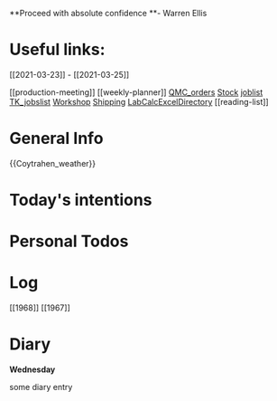  **Proceed with absolute confidence **- Warren Ellis 

# Useful links:

[[2021-03-23]] - [[2021-03-25]]

[[production-meeting]]
[[weekly-planner]]
[QMC\_orders](https://www.dropbox.com/scl/fi/b2c0gxas5iw94gafwr801/QMC_orders.xlsm?cloud_editor=excel&dl=0)
[Stock](https://www.dropbox.com/scl/fi/w20c8bpsjfwzzr7gjnnri/Stock.xlsm?cloud_editor=excel&dl=0)
[joblist](https://www.dropbox.com/scl/fi/6lxbg8x0fb0b4odekj8u3/joblist.xls?cloud_editor=excel&dl=0)
[TK\_jobslist](https://www.dropbox.com/scl/fi/f27ptqro2cu9p9po9nqty/TK_jobslist.xlsm?cloud_editor=excel&dl=0)
[Workshop](https://www.dropbox.com/scl/fi/179ys17jb5uofer9b5wow/Workshop.xls?cloud_editor=excel&dl=0)
[Shipping](https://www.dropbox.com/scl/fi/9mvmib7om9r2ca8et1cu2/Shipping.xlsm?cloud_editor=excel&dl=0)
[LabCalcExcelDirectory](file:///D:/MEGA/terminal/LabCalculations/)
[[reading-list]]


# General Info

{{Coytrahen_weather}}


# Today's intentions

# Personal Todos

# Log

[[1968]]
[[1967]]

# Diary

**Wednesday**

some diary entry


